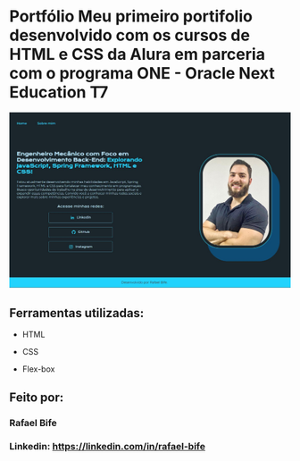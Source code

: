 # Portfólio Meu primeiro portifolio desenvolvido com os cursos de HTML e CSS da Alura em parceria com o programa ONE - Oracle Next Education T7

![image](https://github.com/RafaelBife/Portilofio/blob/main/img/portifolio-home-capture.jpg)

## Ferramentas utilizadas:

* HTML

* CSS

* Flex-box

## Feito por:

### Rafael Bife

### Linkedin: https://linkedin.com/in/rafael-bife
